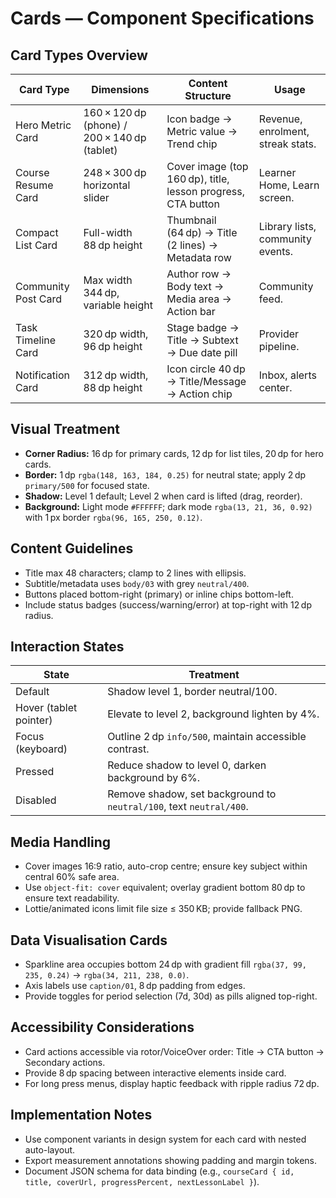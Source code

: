 # Cards — Component Specifications

## Card Types Overview
| Card Type | Dimensions | Content Structure | Usage |
| --- | --- | --- | --- |
| Hero Metric Card | 160 × 120 dp (phone) / 200 × 140 dp (tablet) | Icon badge → Metric value → Trend chip | Revenue, enrolment, streak stats.
| Course Resume Card | 248 × 300 dp horizontal slider | Cover image (top 160 dp), title, lesson progress, CTA button | Learner Home, Learn screen.
| Compact List Card | Full-width 88 dp height | Thumbnail (64 dp) → Title (2 lines) → Metadata row | Library lists, community events.
| Community Post Card | Max width 344 dp, variable height | Author row → Body text → Media area → Action bar | Community feed.
| Task Timeline Card | 320 dp width, 96 dp height | Stage badge → Title → Subtext → Due date pill | Provider pipeline.
| Notification Card | 312 dp width, 88 dp height | Icon circle 40 dp → Title/Message → Action chip | Inbox, alerts center.

## Visual Treatment
- **Corner Radius:** 16 dp for primary cards, 12 dp for list tiles, 20 dp for hero cards.
- **Border:** 1 dp `rgba(148, 163, 184, 0.25)` for neutral state; apply 2 dp `primary/500` for focused state.
- **Shadow:** Level 1 default; Level 2 when card is lifted (drag, reorder).
- **Background:** Light mode `#FFFFFF`; dark mode `rgba(13, 21, 36, 0.92)` with 1 px border `rgba(96, 165, 250, 0.12)`.

## Content Guidelines
- Title max 48 characters; clamp to 2 lines with ellipsis.
- Subtitle/metadata uses `body/03` with grey `neutral/400`.
- Buttons placed bottom-right (primary) or inline chips bottom-left.
- Include status badges (success/warning/error) at top-right with 12 dp radius.

## Interaction States
| State | Treatment |
| --- | --- |
| Default | Shadow level 1, border neutral/100.
| Hover (tablet pointer) | Elevate to level 2, background lighten by 4%.
| Focus (keyboard) | Outline 2 dp `info/500`, maintain accessible contrast.
| Pressed | Reduce shadow to level 0, darken background by 6%.
| Disabled | Remove shadow, set background to `neutral/100`, text `neutral/400`.

## Media Handling
- Cover images 16:9 ratio, auto-crop centre; ensure key subject within central 60% safe area.
- Use `object-fit: cover` equivalent; overlay gradient bottom 80 dp to ensure text readability.
- Lottie/animated icons limit file size ≤ 350 KB; provide fallback PNG.

## Data Visualisation Cards
- Sparkline area occupies bottom 24 dp with gradient fill `rgba(37, 99, 235, 0.24)` → `rgba(34, 211, 238, 0.0)`.
- Axis labels use `caption/01`, 8 dp padding from edges.
- Provide toggles for period selection (7d, 30d) as pills aligned top-right.

## Accessibility Considerations
- Card actions accessible via rotor/VoiceOver order: Title → CTA button → Secondary actions.
- Provide 8 dp spacing between interactive elements inside card.
- For long press menus, display haptic feedback with ripple radius 72 dp.

## Implementation Notes
- Use component variants in design system for each card with nested auto-layout.
- Export measurement annotations showing padding and margin tokens.
- Document JSON schema for data binding (e.g., `courseCard { id, title, coverUrl, progressPercent, nextLessonLabel }`).
